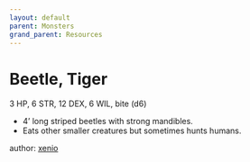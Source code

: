 ```yaml
---
layout: default
parent: Monsters
grand_parent: Resources
---
```


# Beetle, Tiger
3 HP, 6 STR, 12 DEX, 6 WIL, bite (d6)  
- 4’ long striped beetles with strong mandibles.  
- Eats other smaller creatures but sometimes hunts humans.  

author: [xenio](https://xenioinabottle.blogspot.com)
